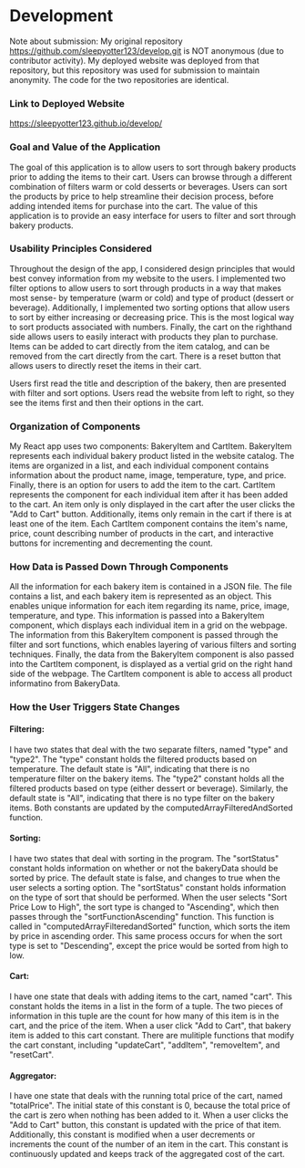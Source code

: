 # Development

Note about submission: My original repository https://github.com/sleepyotter123/develop.git is NOT anonymous (due to contributor activity). My deployed website was deployed from that repository, but this repository was used for submission to maintain anonymity. The code for the two repositories are identical. 

### Link to Deployed Website
https://sleepyotter123.github.io/develop/

### Goal and Value of the Application
The goal of this application is to allow users to sort through bakery products prior to adding the items to their cart. Users can browse through a different combination of filters warm or cold desserts or beverages. Users can sort the products by price to help streamline their decision process, before adding intended items for purchase into the cart. The value of this application is to provide an easy interface for users to filter and sort through bakery products. 

### Usability Principles Considered
Throughout the design of the app, I considered design principles that would best convey information from my website to the users. I implemented two filter options to allow users to sort through products in a way that makes most sense- by temperature (warm or cold) and type of product (dessert or beverage). Additionally, I implemented two sorting options that allow users to sort by either increasing or decreasing price. This is the most logical way to sort products associated with numbers. Finally, the cart on the righthand side allows users to easily interact with products they plan to purchase. Items can be added to cart directly from the item catalog, and can be removed from the cart directly from the cart. There is a reset button that allows users to directly reset the items in their cart. 

Users first read the title and description of the bakery, then are presented with filter and sort options. Users read the website from left to right, so they see the items first and then their options in the cart. 

### Organization of Components
My React app uses two components: BakeryItem and CartItem. BakeryItem represents each individual bakery product listed in the website catalog. The items are organized in a list, and each individual component contains information about the product name, image, temperature, type, and price. Finally, there is an option for users to add the item to the cart. CartItem represents the component for each individual item after it has been added to the cart. An item only is only displayed in the cart after the user clicks the "Add to Cart" button. Additionally, items only remain in the cart if there is at least one of the item. Each CartItem component contains the item's name, price, count describing number of products in the cart, and interactive buttons for incrementing and decrementing the count. 

### How Data is Passed Down Through Components
All the information for each bakery item is contained in a JSON file. The file contains a list, and each bakery item is represented as an object. This enables unique information for each item regarding its name, price, image, temperature, and type. This information is passed into a BakeryItem component, which displays each individual item in a grid on the webpage. The information from this BakeryItem component is passed through the filter and sort functions, which enables layering of various filters and sorting techniques. Finally, the data from the BakeryItem component is also passed into the CartItem component, is displayed as a vertial grid on the right hand side of the webpage. The CartItem component is able to access all product informatino from BakeryData. 

### How the User Triggers State Changes

#### Filtering:  
I have two states that deal with the two separate filters, named "type" and "type2". The "type" constant holds the filtered products based on temperature. The default state is "All", indicating that there is no temperature filter on the bakery items. The "type2" constant holds all the filtered products based on type (either dessert or beverage). Similarly, the default state is "All", indicating that there is no type filter on the bakery items. Both constants are updated by the computedArrayFilteredAndSorted function. 

#### Sorting:
I have two states that deal with sorting in the program. The "sortStatus" constant holds information on whether or not the bakeryData should be sorted by price. The default state is false, and changes to true when the user selects a sorting option. The "sortStatus" constant holds information on the type of sort that should be performed. When the user selects "Sort Price Low to High", the sort type is changed to "Ascending", which then passes through the "sortFunctionAscending" function. This function is called in "computedArrayFilteredandSorted" function, which sorts the item by price in ascending order. This same process occurs for when the sort type is set to "Descending", except the price would be sorted from high to low. 

#### Cart: 
I have one state that deals with adding items to the cart, named "cart". This constant holds the items in a list in the form of a tuple. The two pieces of information in this tuple are the count for how many of this item is in the cart, and the price of the item. When a user click "Add to Cart", that bakery item is added to this cart constant. There are mulitiple functions that modify the cart constant, including "updateCart", "addItem", "removeItem", and "resetCart".

#### Aggregator: 
I have one state that deals with the running total price of the cart, named "totalPrice". The initial state of this constant is 0, because the total price of the cart is zero when nothing has been added to it. When a user clicks the "Add to Cart" button, this constant is updated with the price of that item. Additionally, this constant is modified when a user decrements or increments the count of the number of an item in the cart. This constant is continuously updated and keeps track of the aggregated cost of the cart.  

